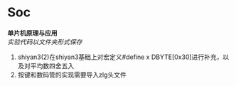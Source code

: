 # Soc 
**单片机原理与应用**  
*实验代码以文件夹形式保存*    
   1. shiyan3(2)在shiyan3基础上对宏定义#define x DBYTE[0x30]进行补充，以及对平均数四舍五入  
   2. 按键和数码管的实现需要导入zlg头文件
